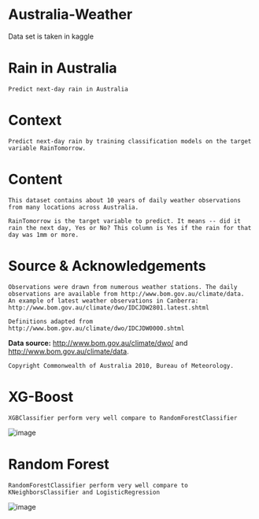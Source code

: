 # Australia-Weather
Data set is taken in kaggle 

# Rain in Australia
    
    Predict next-day rain in Australia 

# Context

    Predict next-day rain by training classification models on the target variable RainTomorrow.

# Content

    This dataset contains about 10 years of daily weather observations from many locations across Australia.

    RainTomorrow is the target variable to predict. It means -- did it rain the next day, Yes or No? This column is Yes if the rain for that day was 1mm or more.

# Source & Acknowledgements

    Observations were drawn from numerous weather stations. The daily observations are available from http://www.bom.gov.au/climate/data.
    An example of latest weather observations in Canberra: http://www.bom.gov.au/climate/dwo/IDCJDW2801.latest.shtml

    Definitions adapted from http://www.bom.gov.au/climate/dwo/IDCJDW0000.shtml
**Data source:** http://www.bom.gov.au/climate/dwo/ and http://www.bom.gov.au/climate/data.

    Copyright Commonwealth of Australia 2010, Bureau of Meteorology.

# XG-Boost
    
    XGBClassifier perform very well compare to RandomForestClassifier
 
 ![image](https://user-images.githubusercontent.com/75010821/145956883-f43e9291-bda7-4377-9695-ac9944398ad2.png)

# Random Forest 
    
    RandomForestClassifier perform very well compare to KNeighborsClassifier and LogisticRegression
  
![image](https://user-images.githubusercontent.com/75010821/145957406-a6164e0c-4f2a-441e-8f27-820da1f72b75.png)

